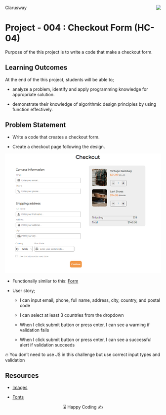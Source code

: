<p>Clarusway<img align="right"
  src="https://secure.meetupstatic.com/photos/event/3/1/b/9/600_488352729.jpeg"  width="15px"></p>

# Project - 004 : Checkout Form (HC-04)

Purpose of the this project is to write a code that make a checkout form.

## Learning Outcomes

At the end of the this project, students will be able to;

- analyze a problem, identify and apply programming knowledge for appropriate solution.

- demonstrate their knowledge of algorithmic design principles by using function effectively.

   
## Problem Statement

- Write a code that creates a checkout form.

- Create a checkout page following the design.

![Form](checkout.png)

* Functionally similar to this: [Form](https://aaron-clarusway.github.io/form/)

-  User story;

   - I can input email, phone, full name, address, city, country, and postal code

   - I can select at least 3 countries from the dropdown

   - When I click submit button or press enter, I can see a warning if validation fails

   - When I click submit button or press enter, I can see a successful alert if validation succeeds

🔥 You don’t need to use JS in this challenge but use correct input types and validation 

## Resources

- [Images]("./IMG")

- [Fonts]("./FONTS")

<center> ⌛ Happy Coding  ✍ </center>